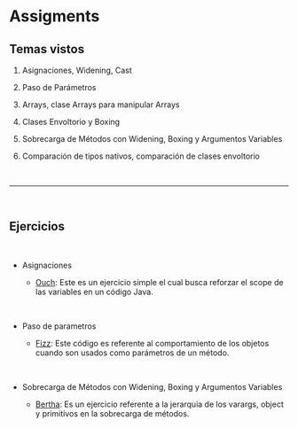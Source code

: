 # Assigments

## Temas vistos

1. Asignaciones, Widening, Cast  

2. Paso de Parámetros 

3. Arrays, clase Arrays para manipular Arrays  

4. Clases Envoltorio y Boxing 

5. Sobrecarga de Métodos con Widening, Boxing y Argumentos Variables 

6. Comparación de tipos nativos, comparación de clases
envoltorio 

</br>

-----------------

</br>

## Ejercicios

</br>

 - Asignaciones

 	- [Ouch](https://github.com/Paridile/ejercicios-java/blob/main/src/main/java/com/paridile/week2/assignments/Ouch8.java): Este es un ejercicio simple el cual busca reforzar el scope de las variables en un código Java.

</br>

- Paso de parametros

	- [Fizz](https://github.com/Paridile/ejercicios-java/blob/main/src/main/java/com/paridile/week2/assignments/Fizz.java): Este código es referente al comportamiento de los objetos cuando son usados como parámetros de un método. 

</br>

- Sobrecarga de Métodos con Widening, Boxing y Argumentos Variables 

 	- [Bertha](https://github.com/Paridile/ejercicios-java/blob/main/src/main/java/com/paridile/week2/assignments/Bertha9.java): Es un ejercicio referente a la jerarquia de los varargs, object y primitivos en la sobrecarga de métodos. 





